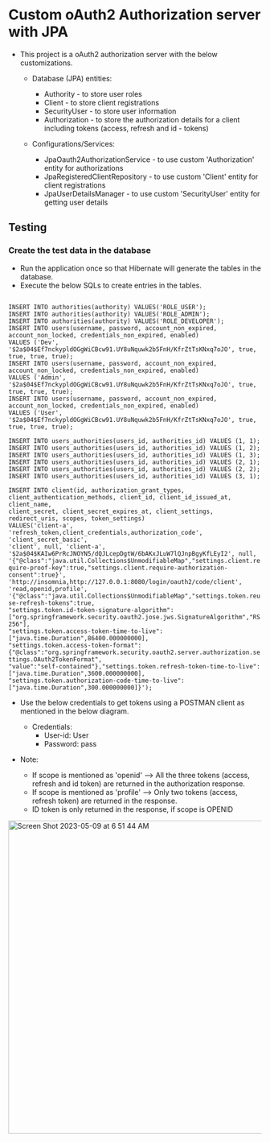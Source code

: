 # Custom oAuth2 Authorization server with JPA
* This project is a oAuth2 authorization server with the below customizations.
  * Database (JPA) entities:
    * Authority - to store user roles
    * Client - to store client registrations
    * SecurityUser - to store user information
    * Authorization - to store the authorization details for a client including tokens (access, refresh and id - tokens)

  * Configurations/Services:
    * JpaOauth2AuthorizationService - to use custom 'Authorization' entity for authorizations
    * JpaRegisteredClientRepository - to use custom 'Client' entity for client registrations 
    * JpaUserDetailsManager - to use custom 'SecurityUser' entity for getting user details

## Testing
### Create the test data in the database
* Run the application once so that Hibernate will generate the tables in the database.
* Execute the below SQLs to create entries in the tables. 
<code>
INSERT INTO authorities(authority) VALUES('ROLE_USER');
INSERT INTO authorities(authority) VALUES('ROLE_ADMIN');
INSERT INTO authorities(authority) VALUES('ROLE_DEVELOPER');
INSERT INTO users(username, password, account_non_expired, account_non_locked, credentials_non_expired, enabled)
VALUES ('Dev', '$2a$04$Ef7nckypldOGgWiCBcw91.UY8uNquwk2b5FnH/KfrZtTsKNxq7oJO', true, true, true, true);
INSERT INTO users(username, password, account_non_expired, account_non_locked, credentials_non_expired, enabled)
VALUES ('Admin', '$2a$04$Ef7nckypldOGgWiCBcw91.UY8uNquwk2b5FnH/KfrZtTsKNxq7oJO', true, true, true, true);
INSERT INTO users(username, password, account_non_expired, account_non_locked, credentials_non_expired, enabled)
VALUES ('User', '$2a$04$Ef7nckypldOGgWiCBcw91.UY8uNquwk2b5FnH/KfrZtTsKNxq7oJO', true, true, true, true);
</code>
<code>
INSERT INTO users_authorities(users_id, authorities_id) VALUES (1, 1);
INSERT INTO users_authorities(users_id, authorities_id) VALUES (1, 2);
INSERT INTO users_authorities(users_id, authorities_id) VALUES (1, 3);
INSERT INTO users_authorities(users_id, authorities_id) VALUES (2, 1);
INSERT INTO users_authorities(users_id, authorities_id) VALUES (2, 2);
INSERT INTO users_authorities(users_id, authorities_id) VALUES (3, 1); 
</code>
<code>
INSERT INTO client(id, authorization_grant_types, client_authentication_methods, client_id, client_id_issued_at, client_name,
client_secret, client_secret_expires_at, client_settings, redirect_uris, scopes, token_settings)
VALUES('client-a', 'refresh_token,client_credentials,authorization_code', 'client_secret_basic',
'client', null, 'client-a', '$2a$04$KAIw6PrRcJNOYN5/dQJLcepDgtW/6bAKxJLuW7lQJnpBgyKfLEyI2', null,
'{"@class":"java.util.Collections$UnmodifiableMap","settings.client.require-proof-key":true,"settings.client.require-authorization-consent":true}',
'http://insomnia,http://127.0.0.1:8080/login/oauth2/code/client', 'read,openid,profile',
'{"@class":"java.util.Collections$UnmodifiableMap","settings.token.reuse-refresh-tokens":true,
"settings.token.id-token-signature-algorithm":["org.springframework.security.oauth2.jose.jws.SignatureAlgorithm","RS256"],
"settings.token.access-token-time-to-live":["java.time.Duration",86400.000000000],
"settings.token.access-token-format":{"@class":"org.springframework.security.oauth2.server.authorization.settings.OAuth2TokenFormat",
"value":"self-contained"},"settings.token.refresh-token-time-to-live":["java.time.Duration",3600.000000000],
"settings.token.authorization-code-time-to-live":["java.time.Duration",300.000000000]}');
</code>


* Use the below credentials to get tokens using a POSTMAN client as mentioned in the below diagram.
  * Credentials:
    * User-id: User
    * Password: pass
    
* Note:
  * If scope is mentioned as 'openid' --> All the three tokens (access, refresh and id token) are returned in the authorization response.
  * If scope is mentioned as 'profile' --> Only two tokens (access, refresh token) are returned in the response.
  * ID token is only returned in the response, if scope is OPENID

<img width="622" alt="Screen Shot 2023-05-09 at 6 51 44 AM" src="https://user-images.githubusercontent.com/40859584/236971215-1047b825-ea91-4a87-81bd-cbd391355f40.png">

